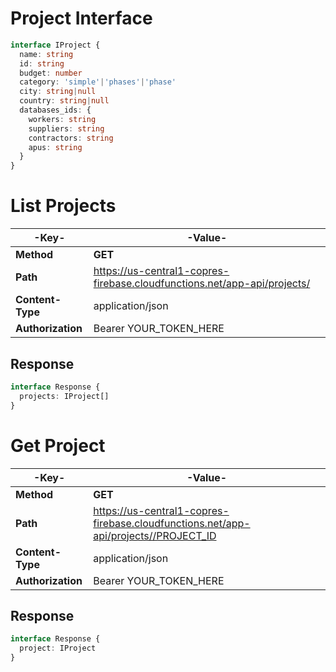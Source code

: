 
# Project Interface
```typescript
interface IProject {
  name: string
  id: string
  budget: number
  category: 'simple'|'phases'|'phase'
  city: string|null
  country: string|null
  databases_ids: {
    workers: string
    suppliers: string
    contractors: string
    apus: string
  }
}
```

# List Projects

| -Key-| -Value- |
|-----------|----------|
| **Method** | **GET** |
| **Path** | https://us-central1-copres-firebase.cloudfunctions.net/app-api/projects/|
| **Content-Type**   | application/json |
| **Authorization**   | Bearer YOUR_TOKEN_HERE |



## Response
```typescript
interface Response {
  projects: IProject[]
}
```

# Get Project

| -Key-| -Value- |
|-----------|----------|
| **Method** | **GET** |
| **Path** | https://us-central1-copres-firebase.cloudfunctions.net/app-api/projects//PROJECT_ID|
| **Content-Type**   | application/json |
| **Authorization**   | Bearer YOUR_TOKEN_HERE |



## Response
```typescript
interface Response {
  project: IProject
}
```